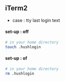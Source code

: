 ## iTerm2
- case : tty last login text

#### set-up : off
```sh
# in your home directory
touch .hushlogin
```
#### set-up : of
```sh
# in your home directory
rm .hushlogin
```
